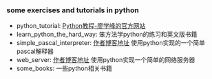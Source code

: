 ### some exercises and tutorials in python

- python_tutorial: [Python教程-廖学峰的官方网站](https://www.liaoxuefeng.com/wiki/0014316089557264a6b348958f449949df42a6d3a2e542c000)
- learn_python_the_hard_way: 笨方法学python的练习和英文版书籍
- simple_pascal_interpreter: [作者博客地址](https://ruslanspivak.com/) 使用python实现的一个简单pascal解释器
- web_server: [作者博客地址](https://ruslanspivak.com/) 使用python实现一个简单的网络服务器
- some_books: 一些python相关书籍